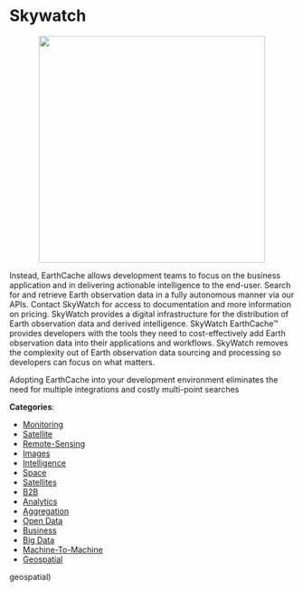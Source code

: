 # Skywatch
<p align="center">
    <img width="400" src="https://raw.githubusercontent.com/apis-list/apis-list/apis/skywatch/logo_256x256.png" />
</p>

Instead, EarthCache allows development teams to focus on the business application and in delivering actionable intelligence to the end-user. Search for and retrieve Earth observation data in a fully autonomous manner via our APIs.  Contact SkyWatch for access to documentation and more information on pricing.  SkyWatch provides a digital infrastructure for the distribution of Earth observation data and derived intelligence. SkyWatch EarthCache™ provides developers with the tools they need to cost-effectively add Earth observation data into their applications and workflows. SkyWatch removes the complexity out of Earth observation data sourcing and processing so developers can focus on what matters. 

Adopting EarthCache into your development environment eliminates the need for multiple integrations and costly multi-point searches



**Categories**:
- [Monitoring](https://github.com/apis-list/apis-list#monitoring)
- [Satellite](https://github.com/apis-list/apis-list#satellite)
- [Remote-Sensing](https://github.com/apis-list/apis-list#remote-sensing)
- [Images](https://github.com/apis-list/apis-list#images)
- [Intelligence](https://github.com/apis-list/apis-list#intelligence)
- [Space](https://github.com/apis-list/apis-list#space)
- [Satellites](https://github.com/apis-list/apis-list#satellites)
- [B2B](https://github.com/apis-list/apis-list#b2b)
- [Analytics](https://github.com/apis-list/apis-list#analytics)
- [Aggregation](https://github.com/apis-list/apis-list#aggregation)
- [Open Data](https://github.com/apis-list/apis-list#open-data)
- [Business](https://github.com/apis-list/apis-list#business)
- [Big Data](https://github.com/apis-list/apis-list#big-data)
- [Machine-To-Machine](https://github.com/apis-list/apis-list#machine-to-machine)
- [Geospatial](https://github.com/apis-list/apis-list#geospatial)



geospatial)



